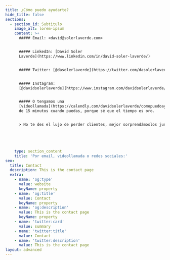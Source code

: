 ```yaml
---
title: ¿Cómo puedo ayudarte?
hide_title: false
sections:
  - section_id: Subtitulo
    image_alt: lorem-ipsum
    content: >+
      ##### Email: <david@solerlaverde.com>


      ##### LinkedIn: [David Soler
      Laverde](https://www.linkedin.com/in/david-soler-laverde/)


      ##### Twitter: [@dasolerlaverde](https://twitter.com/dasolerlaverde)


      ##### Instagram:
      [@davidsolerlaverde](https://www.instagram.com/davidsolerlaverde/)


      ##### O tengamos una
      [videollamada](https://calendly.com/davidsolerlaverde/comopuedoayudarte)
      de 15 minutos cuando puedas, porque sé que el tiempo es oro.


      > No te des el lujo de perder clientes, mejor sorprendámoslos juntos.





    type: section_content
    title: 'Por email, videollamada o redes sociales:'
seo:
  title: Contact
  description: This is the contact page
  extra:
    - name: 'og:type'
      value: website
      keyName: property
    - name: 'og:title'
      value: Contact
      keyName: property
    - name: 'og:description'
      value: This is the contact page
      keyName: property
    - name: 'twitter:card'
      value: summary
    - name: 'twitter:title'
      value: Contact
    - name: 'twitter:description'
      value: This is the contact page
layout: advanced
---
```

